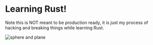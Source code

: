 # Learning Rust!

Note this is NOT meant to be production ready, it is just my process of hacking and breaking things while learning Rust.

![sphere and plane](https://github.com/rwmorton/rust_raytracer/blob/master/image/Peek%202022-11-02%2013-10.gif)
